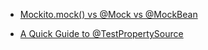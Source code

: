 - [Mockito.mock() vs @Mock vs @MockBean](http://www.baeldung.com/java-spring-mockito-mock-mockbean)

- [A Quick Guide to @TestPropertySource](https://www.baeldung.com/spring-test-property-source)